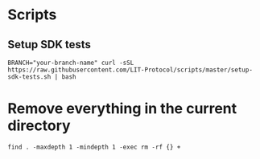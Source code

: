 # Scripts

## Setup SDK tests
```
BRANCH="your-branch-name" curl -sSL https://raw.githubusercontent.com/LIT-Protocol/scripts/master/setup-sdk-tests.sh | bash
```

# Remove everything in the current directory

```
find . -maxdepth 1 -mindepth 1 -exec rm -rf {} +
```